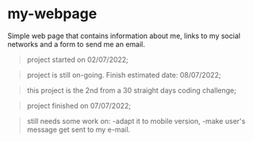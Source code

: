 # my-webpage

Simple web page that contains information about me, links to my social networks and a form to send me an email.

>project started on 02/07/2022;

>project is still on-going. Finish estimated date: 08/07/2022;

>this project is the 2nd from a 30 straight days coding challenge;

>project finished on 07/07/2022;

>still needs some work on:
-adapt it to mobile version,
-make user's message get sent to my e-mail.
